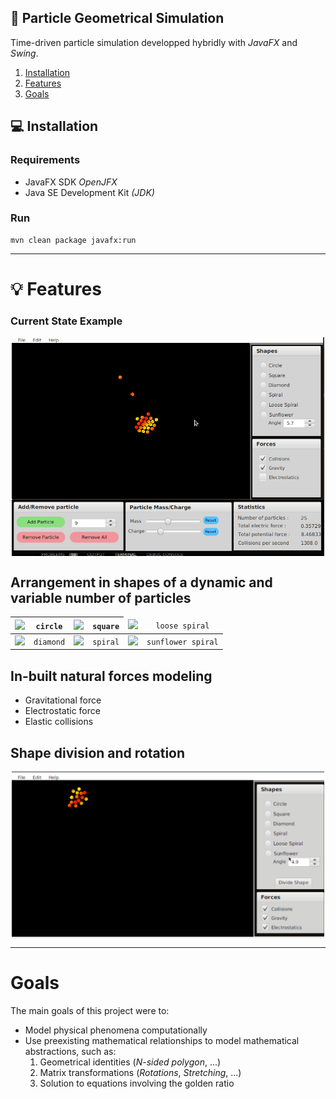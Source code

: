 ## :large_orange_diamond: Particle Geometrical Simulation
Time-driven particle simulation developped hybridly with *JavaFX* and *Swing*.

1. [Installation](#installation)
2. [Features](#features)
3. [Goals](#goals)

## 💻 <a name="installation"></a> Installation

### Requirements
- JavaFX SDK *OpenJFX*
- Java SE Development Kit *(JDK)*

### Run 
```
mvn clean package javafx:run
```
___

# 💡 <a name="features"></a> Features
### Current State Example
<p align="center">
  <img align="center" src="https://github.com/hexaquarks/Particle_Fun/blob/master/src/main/java/promotion/spiralsGlimpse2.gif" width="500"/>
</p>

## Arrangement in shapes of a dynamic and variable number of particles
<div align="center" markdown="1">
<table>
    <thead>
        <tr>
            <th align="center"><img src="https://github.com/hexaquarks/Particle_Geometry_Simulation/blob/master/src/main/java/promotion/circleGif.gif" width="125" /></th>
            <th align="center"><code>circle</code></th>
            <th align="center"><img src="https://github.com/hexaquarks/Particle_Geometry_Simulation/blob/master/src/main/java/promotion/squareGif.gif" width="125" /></th>
            <th align="center"><code>square</code></th>
            <td align="center"><img src="https://github.com/hexaquarks/Particle_Geometry_Simulation/blob/master/src/main/java/promotion/looseSpiralGif.gif" width="125" /></td>
            <td align="center"><code>loose spiral</code></td>
        </tr>
    </thead>
    <tbody>
        <tr>
            <td align="center"><img src="https://github.com/hexaquarks/Particle_Geometry_Simulation/blob/master/src/main/java/promotion/diamondGif.gif" width="125" /></td>
            <td align="center"><code>diamond</code></td>
            <td align="center"><img src="https://github.com/hexaquarks/Particle_Geometry_Simulation/blob/master/src/main/java/promotion/spiralGif.gif" width="125" /></td>
            <td align="center"><code>spiral</code></td>
            <td align="center"><img src="https://github.com/hexaquarks/Particle_Geometry_Simulation/blob/master/src/main/java/promotion/sunflowerSpiralGif.gif" width="125" /></td>
            <td align="center"><code>sunflower spiral</code></td>
        </tr>
    </tbody>
</table>
</div>

## In-built natural forces modeling 
- Gravitational force 
- Electrostatic force
- Elastic collisions

## Shape division and rotation
<p align="center">
  <img align="center" src="https://github.com/hexaquarks/Particle_Fun/blob/master/src/main/java/promotion/shapeDivisionGif.gif" width="500"/>
</p>

___ 

# <a name="goals"></a> Goals
The main goals of this project were to:
- Model physical phenomena computationally
- Use preexisting mathematical relationships to model mathematical abstractions, such as:
    1. Geometrical identities (*N-sided polygon*, ...)
    2. Matrix transformations (*Rotations*, *Stretching*, ...)
    3. Solution to equations involving the golden ratio

